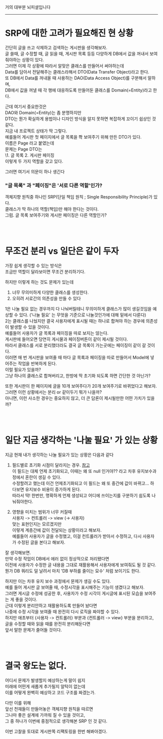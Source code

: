거의 대부분 뇌피셜입니다
  
---  
  
# SRP에 대한 고려가 필요해진 현 상황  

간단히 글을 쓰고 삭제하고 검색하는 게시판을 생각해보자.  
글 쓸때, 글 수정할 때, 글 읽을 때, 게시판 목록 등등 다양하게 DB에서 값을 꺼내서 보여줘야하는 상황이 있다.  
그러면 이제 각 상황에 따라서 알맞은 클래스를 만들어서 써야하는데  
Data를 담아서 전달해주는 클래스라해서 DTO(Data Transfer Object)라고 한다.  
또 DB에서 Data를 꺼내올 때 사용하는 DAO(Data Access Object)를 구분해서 말하며,  
DB에서 값을 꺼낼 때 각 행에 대응하도록 만들어둔 클래스를 Domain(=Entity)라고 한다.  
  
근데 여기서 중요한것은  
DAO와 Domain(=Entity)는 좀 분명하지만  
DTO는 뭔가 확실하게 용법이나 디자인 방식을 알지 못하면 복잡하게 꼬이기 쉽상인 것 같다.  
지금 내 프로젝트 상태가 딱 그렇다.  
예를들어 게시판 첫 페이지에서 글 목록을 쫙 보여주기 위해 만든 DTO가 있다.  
이름은 Page 라고 붙였는데  
문제는 Page DTO는   
\1. 글 목록 2. 게시판 페이징   
이렇게 두 가지 역할을 갖고 있다.   
  
그러면 여기서 의문이 하나 생긴다  
  
### "글 목록" 과 "페이징"은 '서로 다른 역할'인가?  
  
객체지향 원칙중 하나인 SRP(단일 책임 원칙 ; Single Responsibility Principle)가 있다.  
클래스가 딱 하나의 역할(책임)만 해야 한다는 것이다.  
그럼. 글 목록 보여주기와 게시판 페이징은 다른 역할인가?  
  
<br><br>   
  
# 무조건 분리 vs 일단은 같이 두자
  
가장 쉽게 생각할 수 있는 방식은  
조금만 역할이 달라보이면 무조건 분리하기다.  
  
하지만 이렇게 하는 것도 문제가 있는데  
  
1. 너무 무의미하게 다양한 클래스를 생성한다.  
2. 오히려 서로간의 의존성을 만들 수 있다  
  
1은 나눌 필요 없는 경우까지 다 나눠버릴테니 무의미하게 클래스가 많이 생길것임을 예상할 수 있다.  ('나눌 필요' 는 무엇을 기준으로 나눌것인가에 대해 밑에서 다룬다)    
2는 클래스를 나눴지만 결국 사용자에게 표시될 때는 하나로 합쳐야 하는 경우에 의존성이 발생할 수 있을 것이다.  
예를들어 사용자가 글 목록과 페이징을 따로 보지는 않는다.  
게시판에 들어오면 당연히 게시물과 페이징버튼이 같이 제시될 것이다.  
따라서 클래스를 서로 분리했더라도 결국 글 목록이 가는곳에는 페이징이 같이 갈 것이다.  
이러면 매 번 게시판을 보여줄 때 마다 글 목록과 페이징을 따로 만들어서 Model에 넣어주는 작업을 반복하게 된다.  
이럴 필요가 있을까?  
그냥 하나의 클래스로 합쳐버리고, 한방에 딱 초기화 되도록 하면 간단한 것 아닌가?  
  
또한 게시판이 한 페이지에 글을 10개 보여주다가 20개 보여주기로 바뀌었다고 해보자.  
그러면 이런 상황에서는 분리 or 같이두기 뭐가 나을까?  
아니면, 이런 사소한 경우는 중요하지 않고, 더 큰 담론이 제시될만한 어떤 가치가 있을 까?  
  
<br><br>  
  
# 일단 지금 생각하는 '나눌 필요' 가 있는 상황  
  
지금 현재 내가 생각하는 나눌 필요가 있는 상황은 다음과 같다  

1. 필드별로 초기화 시점이 달라지는 경우.  [참고](https://umbum.dev/1206)  
이 필드는 대체 언제 초기화되고, 이때는 왜 또 null 인거야?? 라고 차후 유지보수과정에서 혼란이 생길 수 있다.  
수정할려고 했는데 이건 언제초기화되고 이 필드는 왜 또 중간에 값이 바뀌고... 하다보면 유지보수 비용이 증가하게 된다.  
따라서 딱! 한번만, 명확하게 언제 생성되고 어디에 쓰이는지를 구분하기 쉽도록 나눠줘야한다.  
  
2. 영향을 미치는 범위가 너무 커질때  
사용자 -> 컨트롤러 -> view (-> 사용자)    
맞는 표현인지는 모르겠지만  
이렇게 계층간에 값이 전달되는 상황이라고 해보자.  
예를들어 사용자가 글을 수정했고, 이걸 컨트롤러가 받아서 수정하고, 다시 사용자가 수정된 글을 본다고 해보자.  
  
잘 생각해보면.  
만약 수정 작업이 DB에서 에러 없이 정상적으로 처리됐다면  
이전에 사용자가 수정한 글 내용을 그대로 재활용해서 사용자에게 보여줘도 될 것 같다.  
뭔가 DB 쿼리도 덜 날려서 마치 'DB 부하를 줄이는 묘수' 처럼 보이기도 한다.  
  
하지만 이는 차후 유지 보수 과정에서 문제가 생길 수도 있다.  
예를 들어 게시판 글 보여줄 때, 수정시각을 표시해주는 기능이 생겼다고 해보자.  
그러면 게시글 수정에 성공한 후, 사용자가 수정 시각이 게시글에 표시된 모습을 보여주는 게 좋을 것이다.  
근데 이렇게 분리안하고 재활용하도록 만들어 놨다면   
나중에 수정 시각을 보여줄 때 완전히 다시 로직을 짜야할 수 있다.    
하지만 애초부터 {사용자 -> 컨트롤러} 부분과 {컨트롤러 -> view} 부분을 분리하고,  
글을 수정할 때와 읽을 때를 완전히 분리해둔다면  
앞서 말한 문제가 줄어들 것이다.  
  
<br><br>  
  
# 결국 왕도는 없다.    
어디서 문제가 발생할지 예상하는게 말이 쉽지    
미래에 어떤게 새롭게 추가될지 알턱이 없는데  
이를 어떻게 완벽히 예상하고 코드 구조를 짜겠는가.  
  
다만 이를 위해  
앞선 천재들이 만들어놓은 객체지향 원칙을 따르면  
그나마 좋은 설계에 가까워 질 수 있을 것이고,  
그 중 하나가 이번에 중점적으로 생각해본 SRP 인 것 같다.  
  
이번 고찰을 토대로 게시판쪽 리팩토링을 한번 해봐야겠다.  
